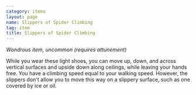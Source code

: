 ```yaml
---
category: items
layout: page
name: Slippers of Spider Climbing
tag: item
title: Slippers of Spider Climbing 
---
```

_Wondrous item, uncommon (requires attunement)_ 

While you wear these light shoes, you can move up, down, and across vertical surfaces and upside down along ceilings, while leaving your hands free. You have a climbing speed equal to your walking speed. However, the slippers don't allow you to move this way on a slippery surface, such as one covered by ice or oil. 